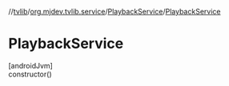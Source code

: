 //[tvlib](../../../index.md)/[org.mjdev.tvlib.service](../index.md)/[PlaybackService](index.md)/[PlaybackService](-playback-service.md)

# PlaybackService

[androidJvm]\
constructor()
